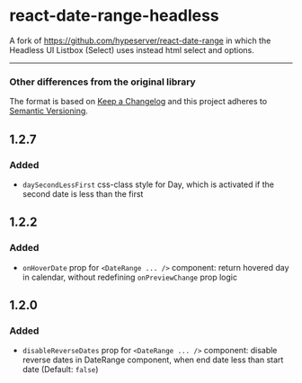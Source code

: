 # react-date-range-headless

A fork of https://github.com/hypeserver/react-date-range in which the Headless UI Listbox (Select) uses instead html select and options.

----

### Other differences from the original library 

The format is based on [Keep a Changelog](http://keepachangelog.com/en/1.0.0/)
and this project adheres to [Semantic Versioning](http://semver.org/spec/v2.0.0.html).

## 1.2.7

### Added
- `daySecondLessFirst` css-class style for Day, which is activated if the second date is less than the first


## 1.2.2

### Added
- `onHoverDate` prop for `<DateRange ... />` component: return hovered day in calendar, without redefining `onPreviewChange` prop logic

## 1.2.0

### Added
- `disableReverseDates` prop for `<DateRange ... />` component: disable reverse dates in DateRange component, when end date less than start date (Default: `false`)

